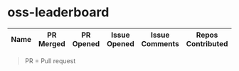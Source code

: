 # oss-leaderboard

| Name | PR Merged | PR Opened | Issue Opened | Issue Comments | Repos Contributed | Score |
| ---- | --------- | --------- | ------------ | -------------- | ----------------- | ----- |


> PR = Pull request
